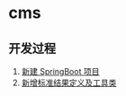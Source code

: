 # cms

## 开发过程

1. [新建 SpringBoot 项目](doc/001-新建SpringBoot项目.md)
2. [新增标准结果定义及工具类](doc/002-新增标准结果定义及工具类.md)